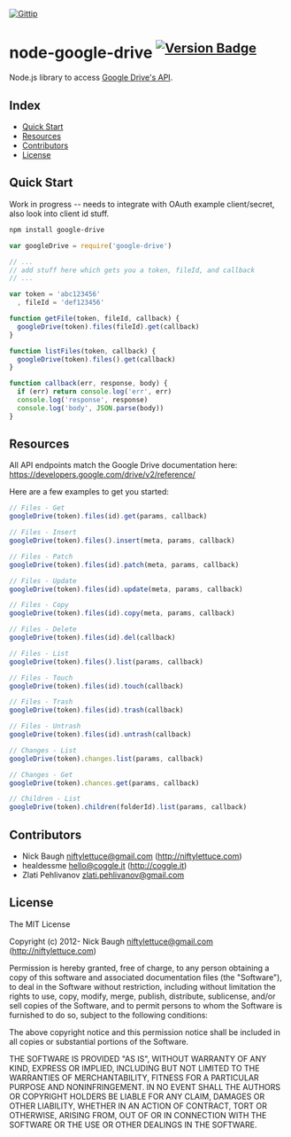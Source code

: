 [![Gittip](http://badgr.co/gittip/niftylettuce.png)](https://www.gittip.com/niftylettuce/)

# node-google-drive <sup>[![Version Badge](http://vb.teelaun.ch/niftylettuce/node-google-drive.svg)](https://npmjs.org/package/google-drive)</sup>

Node.js library to access [Google Drive's API](https://developers.google.com/drive/v2/reference/).


## Index

* [Quick Start](#quick-start)
* [Resources](#resources)
* [Contributors](#contributors)
* [License](#license)


## Quick Start

Work in progress -- needs to integrate with OAuth example client/secret, also look into client id stuff.

```bash
npm install google-drive
```

```js
var googleDrive = require('google-drive')

// ...
// add stuff here which gets you a token, fileId, and callback
// ...

var token = 'abc123456'
  , fileId = 'def123456'

function getFile(token, fileId, callback) {
  googleDrive(token).files(fileId).get(callback)
}

function listFiles(token, callback) {
  googleDrive(token).files().get(callback)
}

function callback(err, response, body) {
  if (err) return console.log('err', err)
  console.log('response', response)
  console.log('body', JSON.parse(body))
}
```


## Resources

All API endpoints match the Google Drive documentation here:
<https://developers.google.com/drive/v2/reference/>

Here are a few examples to get you started:

```js
// Files - Get
googleDrive(token).files(id).get(params, callback)

// Files - Insert
googleDrive(token).files().insert(meta, params, callback)

// Files - Patch
googleDrive(token).files(id).patch(meta, params, callback)

// Files - Update
googleDrive(token).files(id).update(meta, params, callback)

// Files - Copy
googleDrive(token).files(id).copy(meta, params, callback)

// Files - Delete
googleDrive(token).files(id).del(callback)

// Files - List
googleDrive(token).files().list(params, callback)

// Files - Touch
googleDrive(token).files(id).touch(callback)

// Files - Trash
googleDrive(token).files(id).trash(callback)

// Files - Untrash
googleDrive(token).files(id).untrash(callback)

// Changes - List
googleDrive(token).changes.list(params, callback)

// Changes - Get
googleDrive(token).chances.get(params, callback)

// Children - List
googleDrive(token).children(folderId).list(params, callback)

```


## Contributors

* Nick Baugh <niftylettuce@gmail.com> (http://niftylettuce.com)
* healdessme <hello@coggle.it> (http://coggle.it)
* Zlati Pehlivanov <zlati.pehlivanov@gmail.com>


## License

The MIT License

Copyright (c) 2012- Nick Baugh <niftylettuce@gmail.com> (http://niftylettuce.com)

Permission is hereby granted, free of charge, to any person obtaining a copy
of this software and associated documentation files (the "Software"), to deal
in the Software without restriction, including without limitation the rights
to use, copy, modify, merge, publish, distribute, sublicense, and/or sell
copies of the Software, and to permit persons to whom the Software is
furnished to do so, subject to the following conditions:

The above copyright notice and this permission notice shall be included in
all copies or substantial portions of the Software.

THE SOFTWARE IS PROVIDED "AS IS", WITHOUT WARRANTY OF ANY KIND, EXPRESS OR
IMPLIED, INCLUDING BUT NOT LIMITED TO THE WARRANTIES OF MERCHANTABILITY,
FITNESS FOR A PARTICULAR PURPOSE AND NONINFRINGEMENT. IN NO EVENT SHALL THE
AUTHORS OR COPYRIGHT HOLDERS BE LIABLE FOR ANY CLAIM, DAMAGES OR OTHER
LIABILITY, WHETHER IN AN ACTION OF CONTRACT, TORT OR OTHERWISE, ARISING FROM,
OUT OF OR IN CONNECTION WITH THE SOFTWARE OR THE USE OR OTHER DEALINGS IN
THE SOFTWARE.

